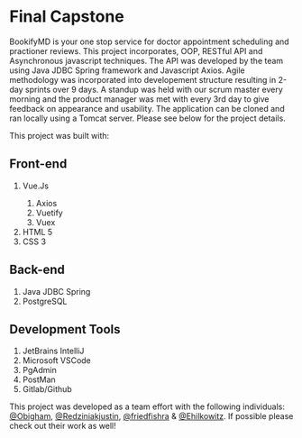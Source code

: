 # Final Capstone

BookifyMD is your one stop service for doctor appointment scheduling and practioner reviews. This project incorporates, OOP, RESTful API and Asynchronous javascript techniques. The API was developed by the team using Java JDBC Spring framework and Javascript Axios. Agile methodology was incorporated into developement structure resulting in 2-day sprints over 9 days. A standup was held with our scrum master every morning and the product manager was met with every 3rd day to give feedback on appearance and usability. The application can be cloned and ran locally using a Tomcat server. Please see below for the project details. 

This project was built with:

<h2> Front-end </h2>
  <ol>
  <li>Vue.Js</li>
  <ol>
  <li>Axios
  <li>Vuetify
  <li>Vuex
  </ol>
  <li>HTML 5</li>
  <li>CSS 3</li>
  </ol>
<h2> Back-end </h2>
  <ol>
  <li>Java JDBC Spring</li>
  <li>PostgreSQL</li>
  </ol>
<h2> Development Tools </h2>
<ol>
  <li>JetBrains IntelliJ</li>
  <li>Microsoft VSCode</li>
  <li>PgAdmin</li>
  <li>PostMan</li>
  <li>Gitlab/Github</li>
  </ol>

This project was developed as a team effort with the following individuals: [@Obigham](https://github.com/Obigham), [@Redziniakjustin](https://github.com/Redziniakjustin), [@friedfishra](https://github.com/friedfishra) & [@Ehilkowitz](https://github.com/Ehilkowitz). If possible please check out their work as well! 
